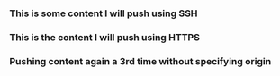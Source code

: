 ### This is some content I will push using SSH
### This is the content I will push using HTTPS
### Pushing content again a 3rd time without specifying origin
